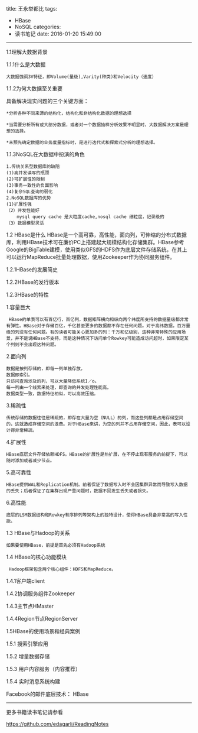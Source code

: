 title: 王永举都比
tags:
  - HBase
  - NoSQL
categories:
  - 读书笔记
date: 2016-01-20 15:49:00
---
1.1理解大数据背景

1.1.1什么是大数据

	大数据强调3V特征，即Volume(量级),Varity(种类)和Velocity（速度）

<!-- more -->

1.1.2为何大数据至关重要

具备解决现实问题的三个关键方面：

	*分析各种不同来源的结构化，结构化和非结构化数据的理想选择

	*当需要分析所有或大部分数据，或者对一个数据抽样分析效果不明显时，大数据解决方案是理想的选择。

	*未预先确定数据的业务度量指标时，是进行迭代式和探索式分析的理想选择。

1.1.3NoSQL在大数据中扮演的角色

	1.传统关系型数据库的缺陷
	(1)高并发读写的瓶颈
    (2)可扩展性的限制
    (3)事务一致性的负面影响
    (4)复杂SQL查询的弱化
    2.NoSQL数据库的优势
    (1)扩展性强
    （2）并发性能好
    	mysql query cache 是大粒度cache,nosql cache 细粒度，记录级的
    （3）数据模型灵活

1.2 HBase是什么
     HBase是一个高可靠，高性能，面向列，可伸缩的分布式数据库，利用HBase技术可在廉价PC上搭建起大规模结构化存储集群。HBase参考Google的BigTable建模，使用类似GFS的HDFS作为底层文件存储系统，在其上可以运行MapReduce批量处理数据，使用Zookeeper作为协同服务组件。

1.2.1HBase的发展简史

1.2.2HBase的发行版本

1.2.3HBase的特性

1.容量巨大

     HBase的单表可以有百亿行，百亿列，数据矩阵横向和纵向两个纬度所支持的数据量级都非常有弹性。HBase对于存储百亿，千亿甚至更多的数据都不存在任何问题。对于高纬数据，百万量级的列没有任何问题。有的读者可能关心更加多的列：千万和亿级别，这种非常特殊的应用场景，并不是说HBase不支持，而是这种情况下访问单个Rowkey可能造成访问超时，如果限定某个列则不会出现这种问题。

2.面向列

    数据是按列存储的，即每一列单独存放。
    数据即索引。
    只访问查询涉及的列，可以大量降低系统I／o。
    每一列由一个线索来处理，即查询的并发处理性能高。
    数据类型一致，数据特征相似，可以高效压缩。

3.稀疏性

    传统存储的数据往往是稀疏的，即存在大量为空（NULL）的列，而这些列都是占用存储空间的，这就造成存储空间的浪费。对于HBase来讲，为空的列并不占用存储空间，因此，表可以设计得非常稀疏。

4.扩展性

    HBase底层文件存储依赖HDFS。HBase的扩展性是热扩展，在不停止现有服务的前提下，可以随时添加或者减少节点。

5.高可靠性

    HBase提供WAL和Replication机制。前者保证了数据写入时不会因集群异常而导致写入数据的丢失；后者保证了在集群出现严重问题时，数据不回发生丢失或者损失。

6.高性能

    底层的LSM数据结构和Rowkey有序排列等架构上的独特设计，使得HBase具备非常高的写入性能。

1.3 HBase与Hadoop的关系

    如果要使用HBase，前提是首先必须有Hadoop系统

1.4 HBase的核心功能模块

     Hadoop框架包含两个核心组件：HDFS和MapReduce。

1.4.1客户端client

1.4.2协调服务组件Zookeeper

1.4.3主节点HMaster

1.4.4Region节点RegionServer

1.5HBase的使用场景和经典案例

1.5.1 搜索引擎应用

1.5.2 增量数据存储

1.5.3 用户内容服务（内容推荐）

1.5.4 实时消息系统构建

Facebook的邮件底层技术： HBase


------
更多书籍读书笔记请参看

https://github.com/edagarli/ReadingNotes
